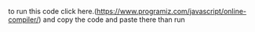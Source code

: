 <h> to run this code click here.(https://www.programiz.com/javascript/online-compiler/) and copy the code and paste there than run</h>
